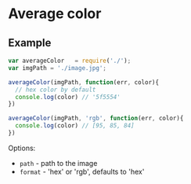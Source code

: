 # Average color

## Example

```javascript
var averageColor   = require('./');
var imgPath = './image.jpg';

averageColor(imgPath, function(err, color){
  // hex color by default
  console.log(color) // '5f5554'
})

averageColor(imgPath, 'rgb', function(err, color){
  console.log(color) // [95, 85, 84]
})
```

Options:

* `path` - path to the image
* `format` - 'hex' or 'rgb', defaults to 'hex'
